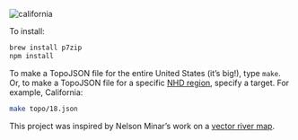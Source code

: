![california](https://f.cloud.github.com/assets/230541/520661/b4d9d39a-bf41-11e2-8405-f1e453c307df.png)

To install:

```bash
brew install p7zip
npm install
```

To make a TopoJSON file for the entire United States (it’s big!), type `make`. Or, to make a TopoJSON file for a specific [NHD region](http://www.horizon-systems.com/nhdplus/NHDPlusV2_data.php), specify a target. For example, California:

```bash
make topo/18.json
```

This project was inspired by Nelson Minar’s work on a [vector river map](https://github.com/NelsonMinar/vector-river-map).
